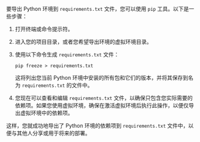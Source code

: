 要导出 Python 环境到 `requirements.txt` 文件，您可以使用 `pip` 工具。以下是一些步骤：

1. 打开终端或命令提示符。

2. 进入您的项目目录，或者您希望导出环境的虚拟环境目录。

3. 使用以下命令生成 `requirements.txt` 文件：

   ```
   pip freeze > requirements.txt
   ```

   这将列出您当前 Python 环境中安装的所有包和它们的版本，并将其保存到名为 `requirements.txt` 的文件中。

4. 您现在可以查看和编辑 `requirements.txt` 文件，以确保只包含您实际需要的依赖项。如果您使用虚拟环境，确保在激活虚拟环境后执行此操作，以便仅导出虚拟环境中的依赖项。

这样，您就成功地导出了 Python 环境的依赖项到 `requirements.txt` 文件中，以便与其他人分享或用于将来的部署。